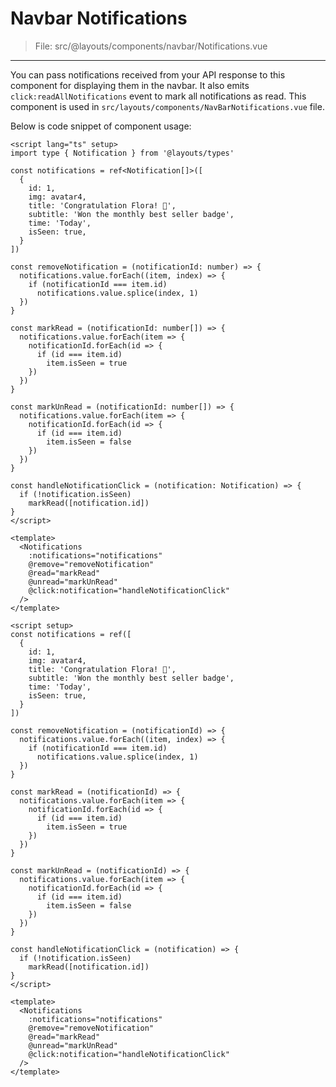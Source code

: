 # Navbar Notifications

> File: src/@layouts/components/navbar/Notifications.vue

---

You can pass notifications received from your API response to this component for displaying them in the navbar. It also emits `click:readAllNotifications` event to mark all notifications as read. This component is used in `src/layouts/components/NavBarNotifications.vue` file.

Below is code snippet of component usage:

<code-group>
<code-block title="TS">

```vue
<script lang="ts" setup>
import type { Notification } from '@layouts/types'

const notifications = ref<Notification[]>([
  {
    id: 1,
    img: avatar4,
    title: 'Congratulation Flora! 🎉',
    subtitle: 'Won the monthly best seller badge',
    time: 'Today',
    isSeen: true,
  }
])

const removeNotification = (notificationId: number) => {
  notifications.value.forEach((item, index) => {
    if (notificationId === item.id)
      notifications.value.splice(index, 1)
  })
}

const markRead = (notificationId: number[]) => {
  notifications.value.forEach(item => {
    notificationId.forEach(id => {
      if (id === item.id)
        item.isSeen = true
    })
  })
}

const markUnRead = (notificationId: number[]) => {
  notifications.value.forEach(item => {
    notificationId.forEach(id => {
      if (id === item.id)
        item.isSeen = false
    })
  })
}

const handleNotificationClick = (notification: Notification) => {
  if (!notification.isSeen)
    markRead([notification.id])
}
</script>

<template>
  <Notifications
    :notifications="notifications"
    @remove="removeNotification"
    @read="markRead"
    @unread="markUnRead"
    @click:notification="handleNotificationClick"
  />
</template>
```

</code-block>

<code-block title="JS">

```vue
<script setup>
const notifications = ref([
  {
    id: 1,
    img: avatar4,
    title: 'Congratulation Flora! 🎉',
    subtitle: 'Won the monthly best seller badge',
    time: 'Today',
    isSeen: true,
  }
])

const removeNotification = (notificationId) => {
  notifications.value.forEach((item, index) => {
    if (notificationId === item.id)
      notifications.value.splice(index, 1)
  })
}

const markRead = (notificationId) => {
  notifications.value.forEach(item => {
    notificationId.forEach(id => {
      if (id === item.id)
        item.isSeen = true
    })
  })
}

const markUnRead = (notificationId) => {
  notifications.value.forEach(item => {
    notificationId.forEach(id => {
      if (id === item.id)
        item.isSeen = false
    })
  })
}

const handleNotificationClick = (notification) => {
  if (!notification.isSeen)
    markRead([notification.id])
}
</script>

<template>
  <Notifications
    :notifications="notifications"
    @remove="removeNotification"
    @read="markRead"
    @unread="markUnRead"
    @click:notification="handleNotificationClick"
  />
</template>
```

</code-block>
</code-group>
